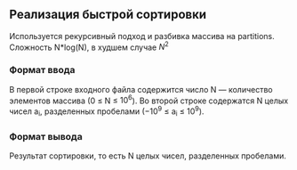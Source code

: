 ## Реализация быстрой сортировки
Используется рекурсивный подход и разбивка массива на partitions.  
Сложность N*log(N), в худшем случае $N^2$

### Формат ввода

В первой строке входного файла содержится число N — количество элементов массива (0 ≤ N ≤ $10^6$).
Во второй строке содержатся N целых чисел a<sub>i</sub>, разделенных пробелами ($-10^9$ ≤ a<sub>i</sub> ≤ $10^9$).
### Формат вывода

Результат сортировки, то есть N целых чисел, разделенных пробелами.